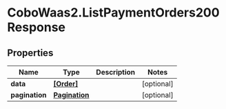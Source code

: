 # CoboWaas2.ListPaymentOrders200Response

## Properties

Name | Type | Description | Notes
------------ | ------------- | ------------- | -------------
**data** | [**[Order]**](Order.md) |  | [optional] 
**pagination** | [**Pagination**](Pagination.md) |  | [optional] 


